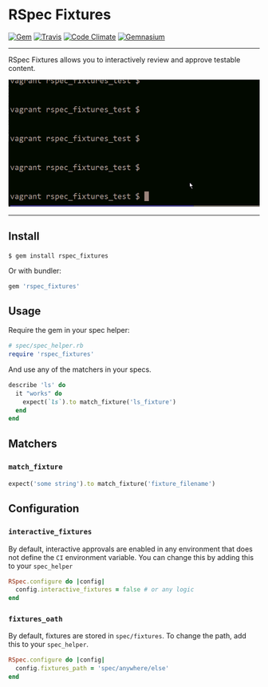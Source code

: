 RSpec Fixtures
==================================================

[![Gem](https://img.shields.io/gem/v/rspec_fixtures.svg?style=flat-square)](https://rubygems.org/gems/rspec_fixtures)
[![Travis](https://img.shields.io/travis/DannyBen/rspec_fixtures.svg?style=flat-square)](https://travis-ci.org/DannyBen/rspec_fixtures)
[![Code Climate](https://img.shields.io/codeclimate/github/DannyBen/rspec_fixtures.svg?style=flat-square)](https://codeclimate.com/github/DannyBen/rspec_fixtures)
[![Gemnasium](https://img.shields.io/gemnasium/DannyBen/rspec_fixtures.svg?style=flat-square)](https://gemnasium.com/DannyBen/rspec_fixtures)

---

RSpec Fixtures allows you to interactively review and approve testable
content.

![Demo](/demo.gif)

---


Install
--------------------------------------------------

```
$ gem install rspec_fixtures
```

Or with bundler:

```ruby
gem 'rspec_fixtures'
```


Usage
--------------------------------------------------

Require the gem in your spec helper:

```ruby
# spec/spec_helper.rb
require 'rspec_fixtures'
```

And use any of the matchers in your specs.

```ruby
describe 'ls' do
  it "works" do
    expect(`ls`).to match_fixture('ls_fixture')
  end
end
```

Matchers
--------------------------------------------------

### `match_fixture`

```ruby
expect('some string').to match_fixture('fixture_filename')
```


Configuration
--------------------------------------------------

### `interactive_fixtures`

By default, interactive approvals are enabled in any environment that 
does not define the `CI` environment variable. You can change this by
adding this to your `spec_helper`

```ruby
RSpec.configure do |config|
  config.interactive_fixtures = false # or any logic
end
```

### `fixtures_oath`

By default, fixtures are stored in `spec/fixtures`. To change the path,
add this to your `spec_helper`.

```ruby
RSpec.configure do |config|
  config.fixtures_path = 'spec/anywhere/else'
end
```
